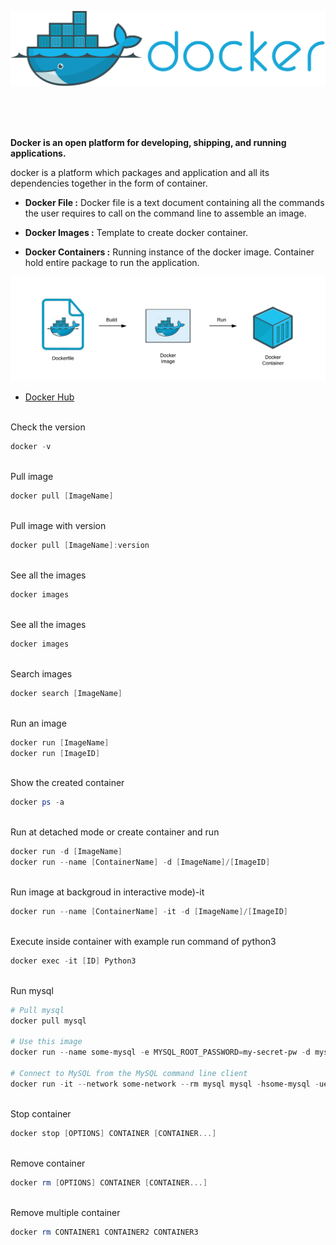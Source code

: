 <p align="center">
<img src="Docker/Docker1.svg" width="700">
</p>

<br/>
<br/>
<br/>

**Docker is an open platform for developing, shipping, and running applications.**

docker is a platform which packages and application and all its dependencies together in the form of container.

- **Docker File :** Docker file is a text document containing all the commands the user requires to call on the command line to assemble an image.

- **Docker Images :**  Template to create docker container.

- **Docker Containers :** Running instance of the docker image. Container hold entire package to run the application.
<p align="center">
<img src="Docker/0_CP98BIIBgMG2K3u5.png" width="600">
</p>

- <a href="https://hub.docker.com/"> Docker Hub </a>

<br>
Check the version

```powershell
docker -v
```
<br>
Pull image

```powershell
docker pull [ImageName]
```

<br>
Pull image with version

```powershell
docker pull [ImageName]:version
```

<br>
See all the images

```powershell
docker images
```

<br>
See all the images

```powershell
docker images
```

<br>
Search images

```powershell
docker search [ImageName]
```

<br>
Run an image 

```powershell
docker run [ImageName]
docker run [ImageID]
```

<br>
Show the created container

```powershell
docker ps -a
```

<br>
Run at detached mode or create container and run

```powershell
docker run -d [ImageName]
docker run --name [ContainerName] -d [ImageName]/[ImageID]
```

<br>
Run image at backgroud in interactive mode)-it

```powershell
docker run --name [ContainerName] -it -d [ImageName]/[ImageID]
```

<br>
Execute inside container with example run command of python3

```powershell
docker exec -it [ID] Python3
```

<br>
Run mysql

```powershell
# Pull mysql
docker pull mysql

# Use this image
docker run --name some-mysql -e MYSQL_ROOT_PASSWORD=my-secret-pw -d mysql:tag

# Connect to MySQL from the MySQL command line client
docker run -it --network some-network --rm mysql mysql -hsome-mysql -uexample-user -p
```

<br>
Stop container

```powershell
docker stop [OPTIONS] CONTAINER [CONTAINER...]
```

<br>
Remove container

```powershell
docker rm [OPTIONS] CONTAINER [CONTAINER...]
```

<br>
Remove multiple container

```powershell
docker rm CONTAINER1 CONTAINER2 CONTAINER3
```
